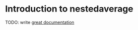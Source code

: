 # Introduction to nestedaverage

TODO: write [great documentation](http://jacobian.org/writing/what-to-write/)
